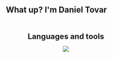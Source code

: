 <center>
<h2>What up? I'm Daniel Tovar<img style="width: 10%" src"https://media.tenor.com/dHk-LfzHrtwAAAAi/linux-computer.gif"></h2>
<div style="display: inline-block">
    <h1 style="font-size: 20px">Languages and tools</h1>
    <img src="https://img.shields.io/badge/HTML5-E34F26.svg?style=for-the-badge&logo=HTML5&logoColor=white">
</div>
</center>